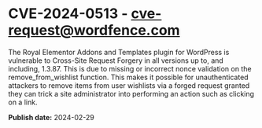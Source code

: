 # CVE-2024-0513 - cve-request@wordfence.com

The Royal Elementor Addons and Templates plugin for WordPress is vulnerable to Cross-Site Request Forgery in all versions up to, and including, 1.3.87. This is due to missing or incorrect nonce validation on the remove_from_wishlist function. This makes it possible for unauthenticated attackers to remove items from user wishlists via a forged request granted they can trick a site administrator into performing an action such as clicking on a link.

**Publish date:** 2024-02-29
